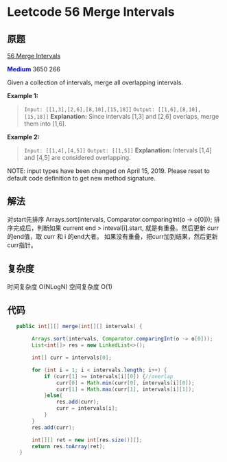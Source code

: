 # Leetcode 56 Merge Intervals

## 原题

[56 Merge Intervals](https://leetcode.com/problems/merge-intervals/)

**<span style="color:blue">Medium</span>** 3650 266

Given a collection of intervals, merge all overlapping intervals.

**Example 1:**

>  `Input: [[1,3],[2,6],[8,10],[15,18]]`
`Output: [[1,6],[8,10],[15,18]]`
**Explanation:** Since intervals [1,3] and [2,6] overlaps, merge them into [1,6].

**Example 2:**

> `Input: [[1,4],[4,5]]`
`Output: [[1,5]]`
**Explanation:** Intervals [1,4] and [4,5] are considered overlapping.

NOTE: input types have been changed on April 15, 2019. Please reset to default code definition to get new method signature.
## 解法

对start先排序
Arrays.sort(intervals, Comparator.comparingInt(o -> o[0]));
排序完成后，判断如果 current end > inteval[i].start, 就是有重叠。然后更新 curr的end值，取 curr 和 i 的end大者。
如果没有重叠，把curr加到结果，然后更新curr指针。 

## 复杂度
时间复杂度 O(NLogN)
空间复杂度 O(1)


## 代码
```Java
   public int[][] merge(int[][] intervals) {

        Arrays.sort(intervals, Comparator.comparingInt(o -> o[0]));
        List<int[]> res = new LinkedList<>();

        int[] curr = intervals[0];

        for (int i = 1; i < intervals.length; i++) {
            if (curr[1] >= intervals[i][0]) {//overlap
                curr[0] = Math.min(curr[0], intervals[i][0]);
                curr[1] = Math.max(curr[1], intervals[i][1]);
            }else{
                res.add(curr);
                curr = intervals[i];
            }
        }
        res.add(curr);

        int[][] ret = new int[res.size()][];
        return res.toArray(ret);
    }

```
